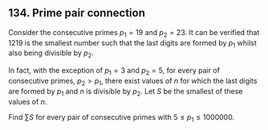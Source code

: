 ## 134. Prime pair connection

Consider the consecutive primes $p_1 = 19$ and $p_2 = 23$. It can be verified that 1219 is the smallest number such that the last digits are formed by $p_1$ whilst also being divisible by $p_2$.

In fact, with the exception of $p_1 = 3$ and $p_2 = 5$, for every pair of consecutive primes, $p_2 > p_1$, there exist values of $n$ for which the last digits are formed by $p_1$ and $n$ is divisible by $p_2$. Let $S$ be the smallest of these values of $n$.

Find $\sum{S}$ for every pair of consecutive primes with $5 \le p_1 \le 1000000$.
